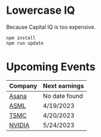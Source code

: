 # Lowercase IQ

Because Capital IQ is too expensive.

```
npm install
npm run update
```

# Upcoming Events

Company | Next earnings
--- | ---
[Asana](https://investors.asana.com/events-and-presentations/) | No date found
[ASML](https://www.asml.com/en/investors/financial-calendar) | 4/19/2023
[TSMC](https://investor.tsmc.com/english/financial-calendar) | 4/20/2023
[NVIDIA](https://investor.nvidia.com/events-and-presentations/events-and-presentations/) | 5/24/2023